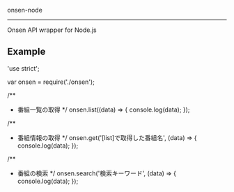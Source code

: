 onsen-node
***************************
Onsen API wrapper for Node.js

## Example

'use strict';

var onsen = require('./onsen');

/**
 * 番組一覧の取得
 */
onsen.list((data) => {
	console.log(data);
});

/**
 * 番組情報の取得
 */
onsen.get('[list]で取得した番組名', (data) => {
	console.log(data);
});

/**
 * 番組の検索
 */
onsen.search('検索キーワード', (data) => {
	console.log(data);
});